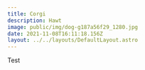 ```yaml
---
title: Corgi
description: Hawt
image: public/img/dog-g187a56f29_1280.jpg
date: 2021-11-08T16:11:18.156Z
layout: ../../layouts/DefaultLayout.astro
---
```


Test
